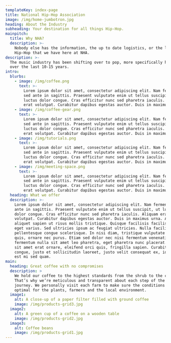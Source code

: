 ```yaml
---
templateKey: index-page
title: National Hip-Hop Association
image: /img/home-jumbotron.jpg
heading: About the Industry
subheading: Your destination for all things Hip-Hop.
mainpitch:
  title: Why NHA?
  description: >-
    Nobody else has the information, the up to date logistics, or the love for
    Hip-Hop that we have here at NHA.
description: >-
  The music industry has been shifting over to pop, more specifically hip/hop
  over the last 10-15 years.
intro:
  blurbs:
    - image: /img/coffee.png
      text: >-
        Lorem ipsum dolor sit amet, consectetur adipiscing elit. Nam fermentum
        sed ante in sagittis. Praesent vulputate enim ut tellus suscipit, ut
        luctus dolor congue. Cras efficitur nunc sed pharetra iaculis. Aliquam
        erat volutpat. Curabitur dapibus egestas auctor. Duis in maximus urna. 
    - image: /img/coffee-gear.png
      text: >-
        Lorem ipsum dolor sit amet, consectetur adipiscing elit. Nam fermentum
        sed ante in sagittis. Praesent vulputate enim ut tellus suscipit, ut
        luctus dolor congue. Cras efficitur nunc sed pharetra iaculis. Aliquam
        erat volutpat. Curabitur dapibus egestas auctor. Duis in maximus urna. 
    - image: /img/tutorials.png
      text: >-
        Lorem ipsum dolor sit amet, consectetur adipiscing elit. Nam fermentum
        sed ante in sagittis. Praesent vulputate enim ut tellus suscipit, ut
        luctus dolor congue. Cras efficitur nunc sed pharetra iaculis. Aliquam
        erat volutpat. Curabitur dapibus egestas auctor. Duis in maximus urna. 
    - image: /img/meeting-space.png
      text: >-
        Lorem ipsum dolor sit amet, consectetur adipiscing elit. Nam fermentum
        sed ante in sagittis. Praesent vulputate enim ut tellus suscipit, ut
        luctus dolor congue. Cras efficitur nunc sed pharetra iaculis. Aliquam
        erat volutpat. Curabitur dapibus egestas auctor. Duis in maximus urna. 
  heading: What we offer
  description: >-
    Lorem ipsum dolor sit amet, consectetur adipiscing elit. Nam fermentum sed
    ante in sagittis. Praesent vulputate enim ut tellus suscipit, ut luctus
    dolor congue. Cras efficitur nunc sed pharetra iaculis. Aliquam erat
    volutpat. Curabitur dapibus egestas auctor. Duis in maximus urna. Aenean
    aliquet sapien ut risus mollis tristique. Quisque facilisis facilisis augue
    eget varius. Sed ultricies ipsum ac feugiat ultricies. Nulla facilisi. Fusce
    pellentesque congue scelerisque. In nisi diam, tristique vulputate hendrerit
    quis, ornare nec purus. Etiam sed dolor nec nisi fermentum venenatis. Nunc
    fermentum nulla sit amet leo pharetra, eget pharetra nunc placerat. Quisque
    sit amet erat ornare, eleifend orci quis, fringilla sapien. Curabitur
    congue, justo et sollicitudin laoreet, justo velit consequat ex, id pharetra
    est mi sed quam.
main:
  heading: Great coffee with no compromises
  description: >
    We hold our coffee to the highest standards from the shrub to the cup.
    That’s why we’re meticulous and transparent about each step of the coffee’s
    journey. We personally visit each farm to make sure the conditions are
    optimal for the plants, farmers and the local environment.
  image1:
    alt: A close-up of a paper filter filled with ground coffee
    image: /img/products-grid3.jpg
  image2:
    alt: A green cup of a coffee on a wooden table
    image: /img/products-grid2.jpg
  image3:
    alt: Coffee beans
    image: /img/products-grid1.jpg
---
```


